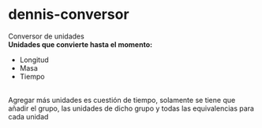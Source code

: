 # dennis-conversor
Conversor de unidades<br>
<strong>Unidades que convierte hasta el momento:</strong>
<ul>
<li>Longitud</li>
<li>Masa</li>
<li>Tiempo</li>
</ul>
<br>
Agregar más unidades es cuestión de tiempo, solamente se tiene que añadir el grupo, las unidades de dicho grupo y 
todas las equivalencias para cada unidad
